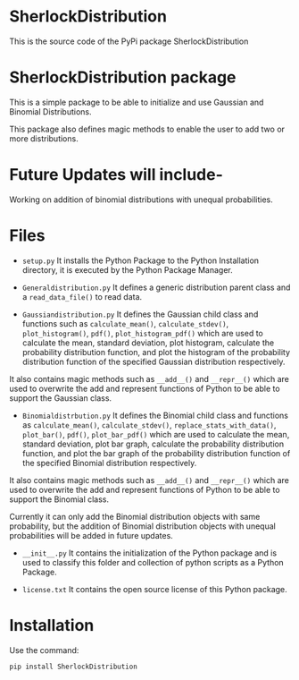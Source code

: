# SherlockDistribution
This is the source code of the PyPi package SherlockDistribution

# SherlockDistribution package

This is a simple package to be able to initialize and use Gaussian and Binomial Distributions.

This package also defines magic methods to enable the user to add two or more distributions.

# Future Updates will include- 
Working on addition of binomial distributions with unequal probabilities.

# Files

* `setup.py`
It installs the Python Package to the Python Installation directory, it is executed by the Python Package Manager.

* `Generaldistribution.py`
It defines a generic distribution parent class and a `read_data_file()` to read data.

* `Gaussiandistribution.py`
It defines the Gaussian child class and functions such as `calculate_mean()`, `calculate_stdev()`, `plot_histogram()`, `pdf()`, `plot_histogram_pdf()` which are used to calculate the mean, standard deviation, plot histogram, calculate the probability distribution function, and plot the histogram of the probability distribution function of the specified Gaussian distribution respectively.

It also contains magic methods such as `__add__()` and `__repr__()` which are used to overwrite the add and represent functions of Python to be able to support the Gaussian class. 

* `Binomialdistrbution.py`
It defines the Binomial child class and functions as `calculate_mean()`, `calculate_stdev()`, `replace_stats_with_data()`, `plot_bar()`, `pdf()`, `plot_bar_pdf()` which are used to calculate the mean, standard deviation, plot bar graph, calculate the probability distribution function, and plot the bar graph of the probability distribution function of the specified Binomial distribution respectively.

It also contains magic methods such as `__add__()` and `__repr__()` which are used to overwrite the add and represent functions of Python to be able to support the Binomial class.

Currently it can only add the Binomial distribution objects with same probability, but the addition of Binomial distribution objects with unequal probabilities will be added in future updates. 

* `__init__.py`
It contains the initialization of the Python package and is used to classify this folder and collection of python scripts as a Python Package.

* `license.txt`
It contains the open source license of this Python package.

# Installation
Use the command:

```
pip install SherlockDistribution
```

